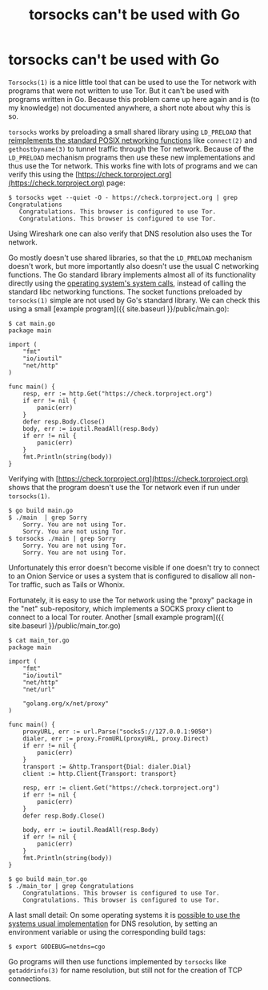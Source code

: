 ﻿---
layout: post
title: torsocks can't be used with Go
published: false
---

# torsocks can't be used with Go

`Torsocks(1)` is a nice little tool that can be used to use the Tor network with programs that were not written to use Tor. But it can't be used with programs written in Go.
Because this problem came up here again and is (to my knowledge) not documented anywhere, a short note about why this is so. 

`torsocks` works by preloading a small shared library using `LD_PRELOAD` that [reimplements the standard POSIX networking functions](https://github.com/dgoulet/torsocks/tree/master/src/lib) like `connect(2)` and `gethostbyname(3)` to tunnel traffic through the Tor network.
Because of the `LD_PRELOAD` mechanism programs then use these new implementations and thus use the Tor network.
This works fine with lots of programs and we can verify this using the [https://check.torproject.org](https://check.torproject.org) page:

    $ torsocks wget --quiet -O - https://check.torproject.org | grep Congratulations
       Congratulations. This browser is configured to use Tor.
       Congratulations. This browser is configured to use Tor.

Using Wireshark one can also verify that DNS resolution also uses the Tor network.

Go mostly doesn't use shared libraries, so that the `LD_PRELOAD` mechanism doesn't work, but more importantly also doesn't use the usual C networking functions.
The Go standard library implements almost all of its functionality directly using the [operating system's system calls](https://golang.org/pkg/syscall), instead of calling the standard libc networking functions.
The socket functions preloaded by `torsocks(1)` simple are not used by Go's standard library. We can check this using a small [example program]({{ site.baseurl }}/public/main.go):

	$ cat main.go 
	package main
	
	import (
		"fmt"
		"io/ioutil"
		"net/http"
	)
	
	func main() {
		resp, err := http.Get("https://check.torproject.org")
		if err != nil {
			panic(err)
		}
		defer resp.Body.Close()
		body, err := ioutil.ReadAll(resp.Body)
		if err != nil {
			panic(err)
		}
		fmt.Println(string(body))
	}

Verifying with [https://check.torproject.org](https://check.torproject.org) shows that the program doesn't use the Tor network even if run under `torsocks(1)`.

	$ go build main.go
	$ ./main  | grep Sorry
		Sorry. You are not using Tor.
		Sorry. You are not using Tor.
	$ torsocks ./main | grep Sorry
	  	Sorry. You are not using Tor.
	  	Sorry. You are not using Tor.

Unfortunately this error doesn't become visible if one doesn't try to connect to an Onion Service or uses a system that is configured to disallow all non-Tor traffic, such as Tails or Whonix.

Fortunately, it is easy to use the Tor network using the "proxy" package in the "net" sub-repository, which implements a SOCKS proxy client to connect to a local Tor router. Another [small example program]({{ site.baseurl }}/public/main_tor.go)

	$ cat main_tor.go 
	package main
	
	import (
		"fmt"
		"io/ioutil"
		"net/http"
		"net/url"
	
		"golang.org/x/net/proxy"
	)
	
	func main() {
		proxyURL, err := url.Parse("socks5://127.0.0.1:9050")
		dialer, err := proxy.FromURL(proxyURL, proxy.Direct)
		if err != nil {
			panic(err)
		}
		transport := &http.Transport{Dial: dialer.Dial}
		client := http.Client{Transport: transport}
	
		resp, err := client.Get("https://check.torproject.org")
		if err != nil {
			panic(err)
		}
		defer resp.Body.Close()
	
		body, err := ioutil.ReadAll(resp.Body)
		if err != nil {
			panic(err)
		}
		fmt.Println(string(body))
	}
	
	$ go build main_tor.go
	$ ./main_tor | grep Congratulations
 		Congratulations. This browser is configured to use Tor.
		Congratulations. This browser is configured to use Tor.

A last small detail: On some operating systems it is [possible to use the systems usual implementation](https://golang.org/pkg/net/#hdr-Name_Resolution) for DNS resolution, by setting an environment variable or using the corresponding build tags:

    $ export GODEBUG=netdns=cgo

Go programs will then use functions implemented by `torsocks` like `getaddrinfo(3)` for name resolution, but still not for the creation of TCP connections.


